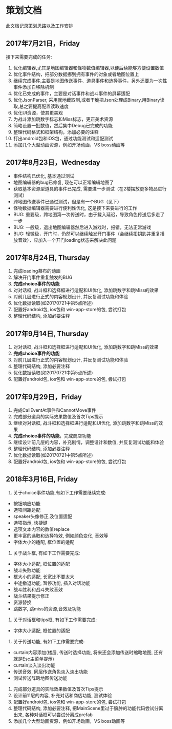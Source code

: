 # 策划文档

此文档记录策划思路以及工作安排

## 2017年7月21日，Friday

接下来需要完成的任务:

1. 优化编辑器,尤其是地图编辑器和怪物数值编辑器,以便后续能够方便设置数值
1. 优化事件结构，把部分数据挪到拥有事件的对象或者地图位置上
1. 继续完成事件,主要是地图传送事件、道具事件和选择事件，另外还要为一次性事件添加自移除机制
1. 优化已完成的事件，主要是对话事件和战斗事件的屏幕适配
1. 优化JsonParser, 采用就地截取制,或者干脆把Json处理成Binary,用Binary读取,总之要提高配置读取速度
1. 优化UI资源，使其更美观
1. 为战斗添加跳数字标志和Miss标志，更正美术资源
1. 简略设置一批数值，然后集中Debug已完成的功能
1. 整理代码格式和框架结构，添加必要的注释
1. 打出android包和iOS包，通过功能测试和适配测试
1. 添加几个大型动画资源，例如开场动画，VS boss动画等

## 2017年8月23日，Wednesday

+ 事件结构已优化, 基本通过测试
+ 地图编辑器的bug已修复, 现在可以正常编辑地图了
+ 获取基本资源型道具的事件已完成, 需要进一步测试（在2楼摆放更多物品进行测试）
+ 跨地图传送事件已通过测试，但是有一个BUG（见下）
+ 怪物数据编辑器需要进行便利性优化, 这是接下来要进行的工作
+ BUG: 重要级，跨地图第一次传送时，由于载入延迟，导致角色传送后多走了一步
+ BUG: 一般级，退出地图编辑器然后进入游戏时，报错，无法正常游戏
+ BUG: 轻微级，开门时，仍然可以继续触发开门事件（会继续扣钥匙并重复播放音效），应加入一个开门loading状态来解决此问题

## 2017年8月24日, Thursday

1. 完成loading幕布的动画
1. 解决开门事件重复触发的BUG
1. **完成choice事件的功能**
1. 对对话框, 战斗框和选择框进行适配和UI优化, 添加跳数字和跳Miss的效果
1. 对前几层进行正式的内容规划设计, 并反复测试功能和体验
1. 优化数据读取(如20170721中第5点所述)
1. 配置好android包, ios包和 win-app-store的包, 尝试打包
1. 整理代码结构, 添加必要注释

## 2017年9月14日, Thursday

1. 对对话框, 战斗框和选择框进行适配和UI优化, 添加跳数字和跳Miss的效果
1. **完成choice事件的功能**
1. 对前几层进行正式的内容规划设计, 并反复测试功能和体验
1. 整理代码结构, 添加必要注释
1. 优化数据读取(如20170721中第5点所述)
1. 配置好android包, ios包和 win-app-store的包, 尝试打包

## 2017年9月29日，Friday

1. 完成CallEventAt事件和CannotMove事件
1. 完成部分道具的实际效果数值及首次Tips提示
1. 继续对对话框, 战斗框和选择框进行适配和UI优化, 添加跳数字和跳Miss的效果
1. **完成choice事件的功能**，完成商店功能
1. 继续设计前几层的内容，补充剧情，调整设计和数值, 并反复测试功能和体验
1. 整理代码结构, 添加必要注释
1. 优化数据读取(如20170721中第5点所述)
1. 配置好android包, ios包和 win-app-store的包, 尝试打包

## 2018年3月16日, Friday
1. 关于choice事件功能,有如下工作需要继续完成:
 + 按钮响应功能
 + 选项间距适配
 + speaker头像修正,及位置适配
 + 选项指示, 快捷键
 + 选项文本内容的数值replace
 + 更丰富的选取和选择特效, 例如颜色变化, 音效等
 + 字体大小的适配, 框位置的适配
1. 关于战斗框, 有如下工作需要完成:
 + 字体大小适配, 框位置的适配
 + 战斗失败功能
 + 框大小的适配, 长宽比不要太大
 + 中途撤退功能, 暂停功能, 插入对话功能
 + 战斗胜利和战斗失败音效
 + 战斗结果提示修正
 + 资源替换
 + 跳数字, 跳miss的资源,音效及功能
1. 关于对话框和tips框, 有如下工作需要完成:
 + 字体大小适配, 框位置的适配
1. 关于传送功能, 有如下工作需要完成:
 + curtain内容添加(楼层, 传送时选择功能, 将来还会添加传送时缩略地图, 还有就是Esc主菜单提示)
 + curtain淡入淡出功能
 + 传送音效, 同层传送角色淡入淡出功能
 + 测试传送阵跨地图传送功能
1. 完成部分道具的实际效果数值及首次Tips提示
1. 设计前11层的内容, 补充对话和商店功能, 测试体验
1. 配置好android包, ios包和 win-app-store的包, 尝试打包
1. 整理代码结构, 添加必要注释, 把MainScene里过于臃肿的功能代码尝试分离出来, 各种对话框可以尝试分离成prefab
1. 添加几个大型动画资源，例如开场动画，VS boss动画等
